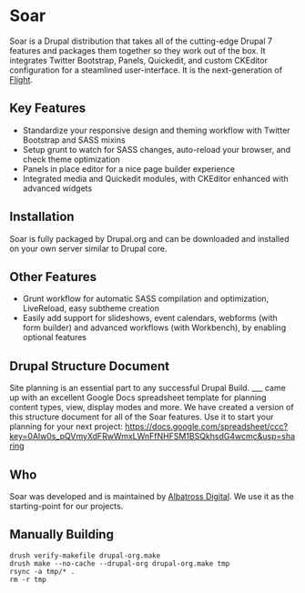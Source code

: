 Soar
====

Soar is a Drupal distribution that takes all of the cutting-edge Drupal 7 features and packages them together so they work out of the box. 
It integrates Twitter Bootstrap, Panels, Quickedit, and custom CKEditor configuration for a steamlined user-interface. It is the next-generation
of [Flight](http://drupal.org/project/flight).

Key Features
------------
+ Standardize your responsive design and theming workflow with Twitter Bootstrap and SASS mixins
+ Setup grunt to watch for SASS changes, auto-reload your browser, and check theme optimization
+ Panels in place editor for a nice page builder experience
+ Integrated media and Quickedit modules, with CKEditor enhanced with advanced widgets 

Installation
------------
Soar is fully packaged by Drupal.org and can be downloaded and installed on your own server similar to Drupal core.


Other Features
--------------
+ Grunt workflow for automatic SASS compilation and optimization, LiveReload, easy subtheme creation
+ Easily add support for slideshows, event calendars, webforms (with form builder) and advanced workflows (with Workbench), by enabling optional features

Drupal Structure Document
-------------------------
Site planning is an essential part to any successful Drupal Build. ___ came up with an excellent
Google Docs spreadsheet template for planning content types, view, display modes and more.  We have
created a version of this structure document for all of the Soar features.  Use it to start your
planning for your next project:
https://docs.google.com/spreadsheet/ccc?key=0Alw0s_pQVmyXdFRwWmxLWnFfNHFSM1BSQkhsdG4wcmc&usp=sharing

Who
---
Soar was developed and is maintained by [Albatross Digital](http://albatrossdigital.com). We use it as the starting-point for our projects.

Manually Building
-----------------
```
drush verify-makefile drupal-org.make
drush make --no-cache --drupal-org drupal-org.make tmp
rsync -a tmp/* .
rm -r tmp
```


